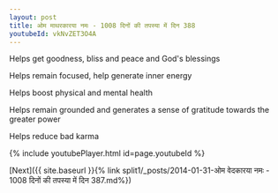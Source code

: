 ```yaml
---
layout: post
title: ओम माथरकारया नमः - 1008 दिनों की तपस्या में दिन 388
youtubeId: vkNvZET3O4A
---
```

 
 
Helps get goodness, bliss and peace and God's blessings
 
Helps remain focused, help generate inner energy 
 
Helps boost physical and mental health 
 
Helps remain grounded and generates a sense of gratitude towards the greater power 
 
Helps reduce bad karma
 
 
 
 


{% include youtubePlayer.html id=page.youtubeId %}
 
[Next]({{ site.baseurl }}{% link  split1/_posts/2014-01-31-ओम वेदकारया नमः - 1008 दिनों की तपस्या में दिन 387.md%})
 
